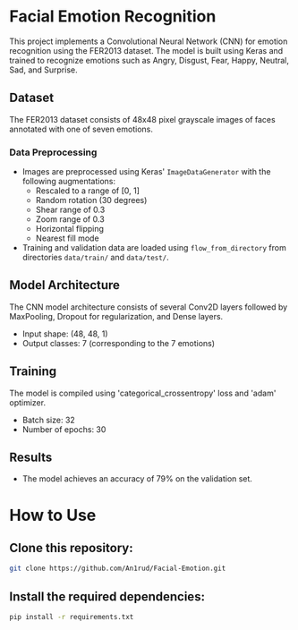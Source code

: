 # Facial Emotion Recognition

This project implements a Convolutional Neural Network (CNN) for emotion recognition using the FER2013 dataset. The model is built using Keras and trained to recognize emotions such as Angry, Disgust, Fear, Happy, Neutral, Sad, and Surprise.

## Dataset
The FER2013 dataset consists of 48x48 pixel grayscale images of faces annotated with one of seven emotions.

### Data Preprocessing
- Images are preprocessed using Keras' `ImageDataGenerator` with the following augmentations:
  - Rescaled to a range of [0, 1]
  - Random rotation (30 degrees)
  - Shear range of 0.3
  - Zoom range of 0.3
  - Horizontal flipping
  - Nearest fill mode
- Training and validation data are loaded using `flow_from_directory` from directories `data/train/` and `data/test/`.

## Model Architecture
The CNN model architecture consists of several Conv2D layers followed by MaxPooling, Dropout for regularization, and Dense layers.
- Input shape: (48, 48, 1)
- Output classes: 7 (corresponding to the 7 emotions)

## Training
The model is compiled using 'categorical_crossentropy' loss and 'adam' optimizer.
- Batch size: 32
- Number of epochs: 30

## Results
- The model achieves an accuracy of 79% on the validation set.



# How to Use

## Clone this repository:
```bash
git clone https://github.com/An1rud/Facial-Emotion.git
```
## Install the required dependencies:
```bash
pip install -r requirements.txt
```

